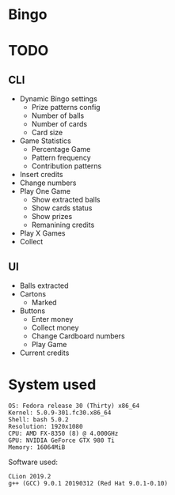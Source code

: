 # Bingo

# TODO

## CLI

- Dynamic Bingo settings
  - Prize patterns config
  - Number of balls
  - Number of cards
  - Card size
- Game Statistics
  - Percentage Game
  - Pattern frequency
  - Contribution patterns
- Insert credits
- Change numbers
- Play One Game
  - Show extracted balls
  - Show cards status
  - Show prizes
  - Remanining credits
- Play X Games
- Collect


## UI

- Balls extracted
- Cartons
  - Marked
- Buttons
  - Enter money
  - Collect money
  - Change Cardboard numbers
  - Play Game
- Current credits


# System used

```
OS: Fedora release 30 (Thirty) x86_64
Kernel: 5.0.9-301.fc30.x86_64 
Shell: bash 5.0.2 
Resolution: 1920x1080 
CPU: AMD FX-8350 (8) @ 4.000GHz 
GPU: NVIDIA GeForce GTX 980 Ti 
Memory: 16064MiB 

```

Software used: 

```
CLion 2019.2
g++ (GCC) 9.0.1 20190312 (Red Hat 9.0.1-0.10)
```

